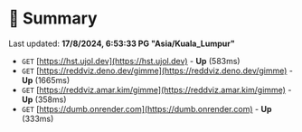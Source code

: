 # 📖 Summary
Last updated: **17/8/2024, 6:53:33 PG "Asia/Kuala_Lumpur"**

- `GET` [https://hst.ujol.dev](https://hst.ujol.dev) - **Up** (583ms)
- `GET` [https://reddviz.deno.dev/gimme](https://reddviz.deno.dev/gimme) - **Up** (1665ms)
- `GET` [https://reddviz.amar.kim/gimme](https://reddviz.amar.kim/gimme) - **Up** (358ms)
- `GET` [https://dumb.onrender.com](https://dumb.onrender.com) - **Up** (333ms)
